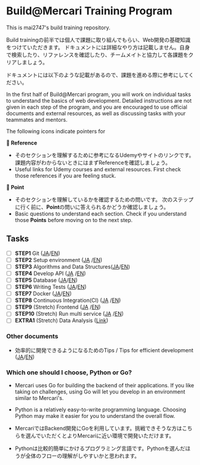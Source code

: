 # Build@Mercari Training Program 

This is mai2747's build training repository.

Build trainingの前半では個人で課題に取り組んでもらい、Web開発の基礎知識をつけていただきます。
ドキュメントには詳細なやり方は記載しません。自身で検索したり、リファレンスを確認したり、チームメイトと協力して各課題をクリアしましょう。

ドキュメントには以下のような記載があるので、課題を進める際に参考にしてください。

In the first half of Build@Mercari program, you will work on individual tasks to understand the basics of web development. Detailed instructions are not given in each step of the program, and you are encouraged to use official documents and external resources, as well as discussing tasks with your teammates and mentors.

The following icons indicate pointers for 

**:book: Reference**

* そのセクションを理解するために参考になるUdemyやサイトのリンクです。課題内容がわからないときにはまずReferenceを確認しましょう。
* Useful links for Udemy courses and external resources. First check those references if you are feeling stuck.

**:beginner: Point**

* そのセクションを理解しているかを確認するための問いです。 次のステップに行く前に、**Point**の問いに答えられるかどうか確認しましょう。
* Basic questions to understand each section. Check if you understand those **Points** before moving on to the next step.

## Tasks

- [ ] **STEP1** Git ([JA](document/01-git.ja.md)/[EN](document/01-git.en.md))
- [ ] **STEP2** Setup environment ([JA](document/02-local-env.ja.md)
  /[EN](document/02-local-env.en.md))
- [ ] **STEP3** Algorithms and Data Structures([JA](document/03-algorithm-and-data-structure.ja.md)/[EN](document/03-algorithm-and-data-structure.en.md))
- [ ] **STEP4** Develop API ([JA](document/04-api.ja.md)
  /[EN](document/04-api.en.md))
- [ ] **STEP5** Database ([JA](document/05-database.ja.md)/[EN](document/05-database.en.md))
- [ ] **STEP6** Writing Tests ([JA](document/06-testing.ja.md)/[EN](document/06-testing.en.md))
- [ ] **STEP7** Docker ([JA](document/07-docker.ja.md)/[EN](document/07-docker.en.md))
- [ ] **STEP8** Continuous Integration(CI) ([JA](document/08-ci.ja.md)
  /[EN](document/08-ci.en.md))
- [ ] **STEP9** (Stretch) Frontend ([JA](document/09-frontend.ja.md)
  /[EN](document/09-frontend.en.md))
- [ ] **STEP10** (Stretch)  Run multi service ([JA](document/10-docker-compose.ja.md)
  /[EN](document/10-docker-compose.en.md))
- [ ] **EXTRA1** (Stretch)  Data Analysis ([Link](document/extra-01-data-analysis.md))

### Other documents

- 効率的に開発できるようになるためのTips / Tips for efficient development ([JA](document/tips.ja.md)/[EN](document/tips.en.md))

### Which one should I choose, Python or Go?

* Mercari uses Go for building the backend of their applications. If you like taking on challenges, using Go will let you develop in an environment similar to Mercari's.
* Python is a relatively easy-to-write programming language. Choosing Python may make it easier for you to understand the overall flow.


* MercariではBackend開発にGoを利用しています。挑戦できそうな方はこちらを選んでいただくとよりMercariに近い環境で開発いただけます。
* Pythonは比較的簡単にかけるプログラミング言語です。Pythonを選んだほうが全体のフローの理解がしやすいかと思われます。

